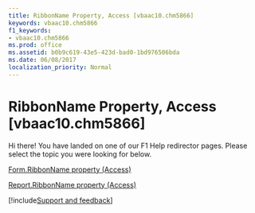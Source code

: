 ```yaml
---
title: RibbonName Property, Access [vbaac10.chm5866]
keywords: vbaac10.chm5866
f1_keywords:
- vbaac10.chm5866
ms.prod: office
ms.assetid: b0b9c619-43e5-423d-bad0-1bd976506bda
ms.date: 06/08/2017
localization_priority: Normal
---
```



# RibbonName Property, Access [vbaac10.chm5866]

Hi there! You have landed on one of our F1 Help redirector pages. Please select the topic you were looking for below.

[Form.RibbonName property (Access)](http://msdn.microsoft.com/library/e352711e-a43d-2dd2-d6db-2bbec7c99e74%28Office.15%29.aspx)

[Report.RibbonName property (Access)](http://msdn.microsoft.com/library/598dc161-1d90-8339-a214-95d6e9d6396a%28Office.15%29.aspx)

[!include[Support and feedback](~/includes/feedback-boilerplate.md)]
